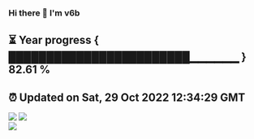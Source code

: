 ### Hi there 👋  I'm v6b  
⏳ Year progress { ████████████████████████▁▁▁▁▁▁ } 82.61 %
---
⏰ Updated on Sat, 29 Oct 2022 12:34:29 GMT
---
![](https://github-readme-stats.vercel.app/api?username=v6b&bg_color=30,e96443,904e95&title_color=fff&text_color=fff&layout=compact)
![](https://github-readme-stats.vercel.app/api/top-langs/?username=v6b&layout=compact&bg_color=30,e96443,904e95&title_color=fff&text_color=fff)  
![](https://gcore.jsdelivr.net/gh/v6b/v6b@main/assets/github-contribution-grid-snake.svg)

